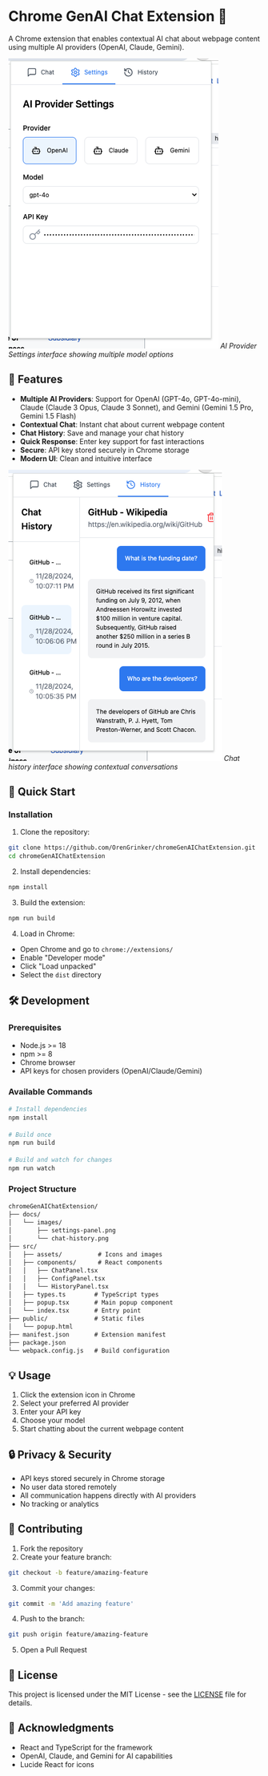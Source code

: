 # Chrome GenAI Chat Extension 🤖

A Chrome extension that enables contextual AI chat about webpage content using multiple AI providers (OpenAI, Claude, Gemini).

![AI Chat Interface](docs/images/settings-panel.png)
*AI Provider Settings interface showing multiple model options*

## 🌟 Features

- **Multiple AI Providers**: Support for OpenAI (GPT-4o, GPT-4o-mini), Claude (Claude 3 Opus, Claude 3 Sonnet), and Gemini (Gemini 1.5 Pro, Gemini 1.5 Flash)
- **Contextual Chat**: Instant chat about current webpage content
- **Chat History**: Save and manage your chat history
- **Quick Response**: Enter key support for fast interactions
- **Secure**: API key stored securely in Chrome storage
- **Modern UI**: Clean and intuitive interface

![Chat History](docs/images/chat-history.png)
*Chat history interface showing contextual conversations*

## 🚀 Quick Start

### Installation

1. Clone the repository:
```bash
git clone https://github.com/OrenGrinker/chromeGenAIChatExtension.git
cd chromeGenAIChatExtension
```

2. Install dependencies:
```bash
npm install
```

3. Build the extension:
```bash
npm run build
```

4. Load in Chrome:
- Open Chrome and go to `chrome://extensions/`
- Enable "Developer mode"
- Click "Load unpacked"
- Select the `dist` directory

## 🛠️ Development

### Prerequisites

- Node.js >= 18
- npm >= 8
- Chrome browser
- API keys for chosen providers (OpenAI/Claude/Gemini)

### Available Commands

```bash
# Install dependencies
npm install

# Build once
npm run build

# Build and watch for changes
npm run watch
```

### Project Structure

```
chromeGenAIChatExtension/
├── docs/
│   └── images/
│       ├── settings-panel.png
│       └── chat-history.png
├── src/
│   ├── assets/          # Icons and images
│   ├── components/      # React components
│   │   ├── ChatPanel.tsx
│   │   ├── ConfigPanel.tsx
│   │   └── HistoryPanel.tsx
│   ├── types.ts        # TypeScript types
│   ├── popup.tsx       # Main popup component
│   └── index.tsx       # Entry point
├── public/             # Static files
│   └── popup.html
├── manifest.json       # Extension manifest
├── package.json
└── webpack.config.js   # Build configuration
```

## 💡 Usage

1. Click the extension icon in Chrome
2. Select your preferred AI provider
3. Enter your API key
4. Choose your model
5. Start chatting about the current webpage content

## 🔒 Privacy & Security

- API keys stored securely in Chrome storage
- No user data stored remotely
- All communication happens directly with AI providers
- No tracking or analytics

## 🤝 Contributing

1. Fork the repository
2. Create your feature branch:
```bash
git checkout -b feature/amazing-feature
```

3. Commit your changes:
```bash
git commit -m 'Add amazing feature'
```

4. Push to the branch:
```bash
git push origin feature/amazing-feature
```

5. Open a Pull Request

## 📄 License

This project is licensed under the MIT License - see the [LICENSE](LICENSE) file for details.

## 🙏 Acknowledgments

- React and TypeScript for the framework
- OpenAI, Claude, and Gemini for AI capabilities
- Lucide React for icons